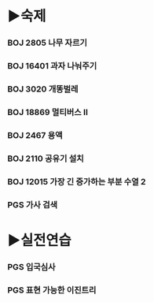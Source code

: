 # ▶숙제

### BOJ 2805 나무 자르기

### BOJ 16401 과자 나눠주기

### BOJ 3020 개똥벌레

### BOJ 18869 멀티버스 Ⅱ

### BOJ 2467 용액

### BOJ 2110 공유기 설치

### BOJ 12015 가장 긴 증가하는 부분 수열 2

### PGS 가사 검색

# ▶실전연습
### PGS 입국심사

### PGS 표현 가능한 이진트리
